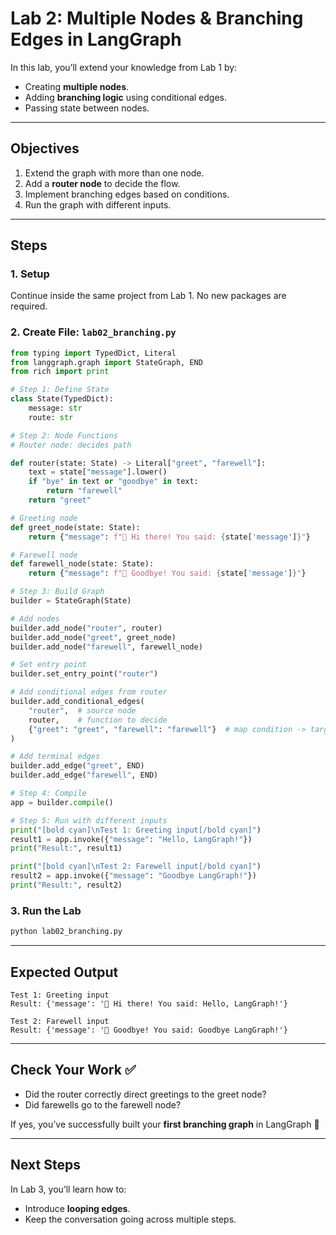 # Lab 2: Multiple Nodes & Branching Edges in LangGraph

In this lab, you’ll extend your knowledge from Lab 1 by:

* Creating **multiple nodes**.
* Adding **branching logic** using conditional edges.
* Passing state between nodes.

---

## Objectives

1. Extend the graph with more than one node.
2. Add a **router node** to decide the flow.
3. Implement branching edges based on conditions.
4. Run the graph with different inputs.

---

## Steps

### 1. Setup

Continue inside the same project from Lab 1. No new packages are required.

### 2. Create File: `lab02_branching.py`

```python
from typing import TypedDict, Literal
from langgraph.graph import StateGraph, END
from rich import print

# Step 1: Define State
class State(TypedDict):
    message: str
    route: str

# Step 2: Node Functions
# Router node: decides path

def router(state: State) -> Literal["greet", "farewell"]:
    text = state["message"].lower()
    if "bye" in text or "goodbye" in text:
        return "farewell"
    return "greet"

# Greeting node
def greet_node(state: State):
    return {"message": f"👋 Hi there! You said: {state['message']}"}

# Farewell node
def farewell_node(state: State):
    return {"message": f"👋 Goodbye! You said: {state['message']}"}

# Step 3: Build Graph
builder = StateGraph(State)

# Add nodes
builder.add_node("router", router)
builder.add_node("greet", greet_node)
builder.add_node("farewell", farewell_node)

# Set entry point
builder.set_entry_point("router")

# Add conditional edges from router
builder.add_conditional_edges(
    "router",  # source node
    router,    # function to decide
    {"greet": "greet", "farewell": "farewell"}  # map condition -> target node
)

# Add terminal edges
builder.add_edge("greet", END)
builder.add_edge("farewell", END)

# Step 4: Compile
app = builder.compile()

# Step 5: Run with different inputs
print("[bold cyan]\nTest 1: Greeting input[/bold cyan]")
result1 = app.invoke({"message": "Hello, LangGraph!"})
print("Result:", result1)

print("[bold cyan]\nTest 2: Farewell input[/bold cyan]")
result2 = app.invoke({"message": "Goodbye LangGraph!"})
print("Result:", result2)
```

### 3. Run the Lab

```bash
python lab02_branching.py
```

---

## Expected Output

```text
Test 1: Greeting input
Result: {'message': '👋 Hi there! You said: Hello, LangGraph!'}

Test 2: Farewell input
Result: {'message': '👋 Goodbye! You said: Goodbye LangGraph!'}
```

---

## Check Your Work ✅

* Did the router correctly direct greetings to the greet node?
* Did farewells go to the farewell node?

If yes, you’ve successfully built your **first branching graph** in LangGraph 🎉

---

## Next Steps

In Lab 3, you’ll learn how to:

* Introduce **looping edges**.
* Keep the conversation going across multiple steps.
